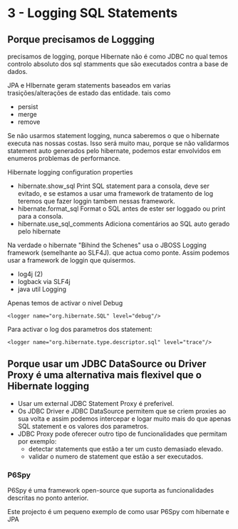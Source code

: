 # 3 - Logging SQL Statements




## Porque precisamos de Loggging 

precisamos de logging, porque Hibernate não é como JDBC no qual temos controlo absoluto dos sql stamments que são executados contra a base de dados.

JPA e HIbernate geram statements baseados em varias trasições/alterações de estado das entidade. tais como
* persist 
* merge
* remove

Se não usarmos statement logging, nunca saberemos o que o hibernate executa nas nossas costas.
Isso será muito mau, porque se não validarmos statement auto generados pelo hibernate, podemos estar envolvidos em enumeros problemas de performance.

Hibernate logging configuration properties

* hibernate.show_sql            Print SQL statement para a consola, deve ser evitado, e se estamos a usar uma framework de tratamento de log teremos que fazer loggin tambem nessas framework.
* hibernate.format_sql          Format o SQL antes de ester ser loggado ou print para a consola.
* hibernate.use_sql_comments    Adiciona comentários ao SQL auto gerado pelo hibernate


Na verdade o hibernate "Bihind the Schenes" usa o JBOSS Logging framework (semelhante ao SLF4J). que actua como ponte.
Assim podemos usar a framework de loggin que quisermos.

* log4j (2)
* logback via SLF4j
* java util Logging

Apenas temos de activar o nivel Debug
```
<logger name="org.hibernate.SQL" level="debug"/>
```

Para activar o log dos parametros dos statement:
```
<logger name="org.hibernate.type.descriptor.sql" level="trace"/>
```
 
 ## Porque usar um JDBC DataSource ou Driver Proxy é uma alternativa mais flexivel que o Hibernate logging
 
* Usar um external JDBC Statement Proxy é preferivel. 
* Os JDBC Driver e JDBC DataSource permitem que se criem proxies ao sua volta e assim podemos intercepar e logar muito mais do que apenas SQL statement e os valores dos parametros.
* JDBC Proxy pode oferecer outro tipo de funcionalidades que permitam por exemplo:
    * detectar statements que estão a ter um custo demasiado elevado.
    * validar o numero de statement que estão a ser executados. 
 
 
 
### P6Spy 

P6Spy é uma framework open-source que suporta as funcionalidades descritas no ponto anterior.

Este projecto é um pequeno exemplo de como usar P6Spy com hibernate e JPA
